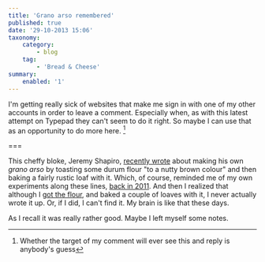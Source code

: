 ```yaml
---
title: 'Grano arso remembered'
published: true
date: '29-10-2013 15:06'
taxonomy:
    category:
        - blog
    tag:
        - 'Bread & Cheese'
summary:
    enabled: '1'
---
```


I'm getting really sick of websites that make me sign in with one of my other accounts in order to leave a comment. Especially when, as with this latest attempt on Typepad they can't seem to do it right. So maybe I can use that as an opportunity to do more here. [^fn1]

===

This cheffy bloke, Jeremy Shapiro, [recently wrote][1] about making his own _grano arso_ by toasting some durum flour "to a nutty brown colour" and then baking a fairly rustic loaf with it. Which, of course, reminded me of my own experiments along these lines, [back in 2011][2]. And then I realized that although I [got the flour][3], and baked a couple of loaves with it, I never actually wrote it up. Or, if I did, I can't find it. My brain is like that these days.

As I recall it was really rather good. Maybe I left myself some notes.

[^fn1]: Whether the target of my comment will ever see this and reply is anybody's guess


[1]: http://www.stirthepots.com/2013/10/grano-arso-burnt-wheat.html
[2]: http://www.jeremycherfas.net/blog/flaming-flour-whets-my-appetite
[3]: http://www.jeremycherfas.net/blog/more-on-burnt-flour/